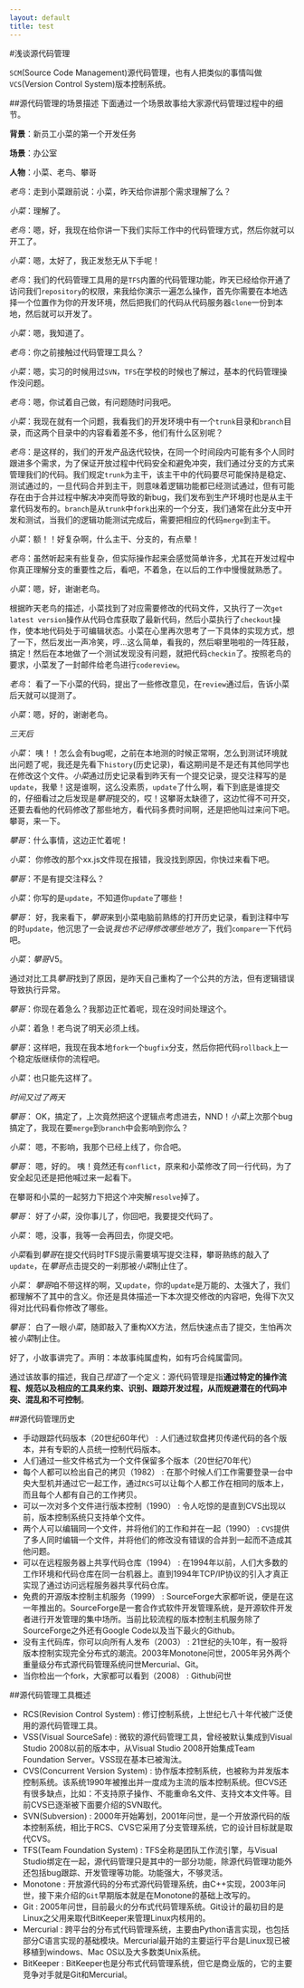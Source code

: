 ```yaml
---
layout: default
title: test
---
```


#浅谈源代码管理

`SCM`(Source Code Management)源代码管理，也有人把类似的事情叫做`VCS`(Version Control System)版本控制系统。

##源代码管理的场景描述
下面通过一个场景故事给大家源代码管理过程中的细节。

**背景**：新员工小菜的第一个开发任务

**场景**：办公室

**人物**：小菜、老鸟、攀哥

*老鸟*：走到小菜跟前说：小菜，昨天给你讲那个需求理解了么？

*小菜*：理解了。

*老鸟*：嗯，好，我现在给你讲一下我们实际工作中的代码管理方式，然后你就可以开工了。

*小菜*：嗯，太好了，我正发愁无从下手呢！

*老鸟*：我们的代码管理工具用的是`TFS`内置的代码管理功能，昨天已经给你开通了访问我们`repository`的权限，来我给你演示一遍怎么操作，首先你需要在本地选择一个位置作为你的开发环境，然后把我们的代码从代码服务器`clone`一份到本地，然后就可以开发了。

*小菜*：嗯，我知道了。

*老鸟*：你之前接触过代码管理工具么？

*小菜*：嗯，实习的时候用过`SVN`，`TFS`在学校的时候也了解过，基本的代码管理操作没问题。

*老鸟*：嗯，你试着自己做，有问题随时问我吧。

*小菜*：我现在就有一个问题，我看我们的开发环境中有一个`trunk`目录和`branch`目录，而这两个目录中的内容看着差不多，他们有什么区别呢？

*老鸟*：是这样的，我们的开发产品迭代较快，在同一个时间段内可能有多个人同时跟进多个需求，为了保证开放过程中代码安全和避免冲突，我们通过分支的方式来管理我们的代码。我们规定`trunk`为主干，该主干中的代码要尽可能保持是稳定、测试通过的，一旦代码合并到主干，则意味着逻辑功能都已经测试通过，但有可能存在由于合并过程中解决冲突而导致的新bug，我们发布到生产环境时也是从主干拿代码发布的。`branch`是从`trunk`中`fork`出来的一个分支，我们通常在此分支中开发和测试，当我们的逻辑功能测试完成后，需要把相应的代码`merge`到主干。

*小菜*：额！！好复杂啊，什么主干、分支的，有点晕！

*老鸟*：虽然听起来有些复杂，但实际操作起来会感觉简单许多，尤其在开发过程中你真正理解分支的重要性之后，看吧，不着急，在以后的工作中慢慢就熟悉了。

*小菜*：嗯，好，谢谢老鸟。

根据昨天老鸟的描述，小菜找到了对应需要修改的代码文件，又执行了一次`get latest version`操作从代码仓库获取了最新代码，然后小菜执行了`checkout`操作，使本地代码处于可编辑状态。小菜在心里再次思考了一下具体的实现方式，想了一下，然后发出一声冷笑，哼...这么简单，看我的，然后噼里啪啦的一阵狂敲，搞定！然后在本地做了一个测试发现没有问题，就把代码`checkin`了。按照老鸟的要求，小菜发了一封邮件给老鸟进行`codereview`。

*老鸟*：
看了一下小菜的代码，提出了一些修改意见，在`review`通过后，告诉小菜后天就可以提测了。

*小菜*：嗯，好的，谢谢老鸟。

*三天后*

*小菜*：
咦！！怎么会有bug呢，之前在本地测的时候正常啊，怎么到测试环境就出问题了呢，我还是先看下`history`(历史记录)，看这期间是不是还有其他同学也在修改这个文件。*小菜*通过历史记录看到昨天有一个提交记录，提交注释写的是`update`，我晕！这是谁啊，这么没素质，`update`了什么啊，看下到底是谁提交的，仔细看过之后发现是*攀哥*提交的，哎！这攀哥太缺德了，这边忙得不可开交，还要去看他的代码修改了那些地方，看代码多费时间啊，还是把他叫过来问下吧。攀哥，来一下。

*攀哥*：什么事情，这边正忙着呢！

*小菜*：
你修改的那个xx.js文件现在报错，我没找到原因，你快过来看下吧。

*攀哥*：不是有提交注释么？

*小菜*：你写的是`update`，不知道你`update`了哪些！

*攀哥*：
好，我来看下，*攀哥*来到小菜电脑前熟练的打开历史记录，看到注释中写的时`update`，他沉思了一会说*我也不记得修改哪些地方了*，我们`compare`一下代码吧。

*小菜*：*攀哥*V5。


通过对比工具*攀哥*找到了原因，是昨天自己重构了一个公共的方法，但有逻辑错误导致执行异常。

*攀哥*：你现在着急么？我那边正忙着呢，现在没时间处理这个。

*小菜*：着急！老鸟说了明天必须上线。

*攀哥*：这样吧，我现在我本地`fork`一个`bugfix`分支，然后你把代码`rollback`上一个稳定版继续你的流程吧。

*小菜*：也只能先这样了。

*时间又过了两天*

*攀哥*：
OK，搞定了，上次竟然把这个逻辑点考虑进去，NND！*小菜*上次那个bug搞定了，我现在要`merge`到`branch`中会影响到你么？

*小菜*：
嗯，不影响，我那个已经上线了，你合吧。

*攀哥*：
嗯，好的。
咦！竟然还有`conflict`，原来和小菜修改了同一行代码，为了安全起见还是把他喊过来一起看下。

在攀哥和小菜的一起努力下把这个冲突解`resolve`掉了。

*攀哥*：
好了*小菜*，没你事儿了，你回吧，我要提交代码了。

*小菜*：
嗯，没事，我等一会再回去，你提交吧。

*小菜*看到*攀哥*在提交代码时TFS提示需要填写提交注释，攀哥熟练的敲入了`update`，在*攀哥*点击提交的一刹那被*小菜*制止住了。

*小菜*：
*攀哥*咱不带这样的啊，又`update`，你的`update`是万能的、太强大了，我们都理解不了其中的含义。你还是具体描述一下本次提交修改的内容吧，免得下次又得对比代码看你修改了哪些。

*攀哥*：
白了一眼*小菜*，随即敲入了重构XX方法，然后快速点击了提交，生怕再次被*小菜*制止住。

好了，小故事讲完了。声明：本故事纯属虚构，如有巧合纯属雷同。

通过该故事的描述，我自己*捏造*了一个定义：源代码管理是指**通过特定的操作流程、规范以及相应的工具来约束、识别、跟踪开发过程，从而规避潜在的代码冲突、混乱和不可控制**。

##源代码管理历史
- 手动跟踪代码版本（20世纪60年代）
:	人们通过软盘拷贝传递代码的各个版本，并有专职的人员统一控制代码版本。
- 人们通过一些文件格式为一个文件保留多个版本（20世纪70年代）
- 每个人都可以检出自己的拷贝（1982）
:	在那个时候人们工作需要登录一台中央大型机并通过它一起工作，通过`RCS`可以让每个人都工作在相同的版本上，而且每个人都有自己的工作拷贝。
- 可以一次对多个文件进行版本控制（1990）
:	令人吃惊的是直到CVS出现以前，版本控制系统只支持单个文件。
- 两个人可以编辑同一个文件，并将他们的工作和并在一起（1990）
:	`CVS`提供了多人同时编辑一个文件，并将他们的修改没有错误的合并到一起而不造成其他问题。
- 可以在远程服务器上共享代码仓库（1994）
:	在1994年以前，人们大多数的工作环境和代码仓库在同一台机器上。直到1994年TCP/IP协议的引入才真正实现了通过访问远程服务器共享代码仓库。
- 免费的开源版本控制主机服务（1999）
:	SourceForge大家都听说，便是在这一年推出的。SourceForge是一套合作式软件开发管理系统，是开源软件开发者进行开发管理的集中场所。当前比较流程的版本控制主机服务除了SourceForge之外还有Google Code以及当下最火的Github。
- 没有主代码库，你可以向所有人发布（2003）
:	21世纪的头10年，有一股将版本控制实现完全分布式的潮流。2003年Monotone问世，2005年另外两个重量级分布式源代码管理系统问世Mercurial、Git。
- 当你检出一个fork，大家都可以看到（2008）
:	Github问世

##源代码管理工具概述
- RCS(Revision Control System)
:	修订控制系统，上世纪七八十年代被广泛使用的源代码管理工具。
- VSS(Visual SourceSafe)
:	微软的源代码管理工具，曾经被默认集成到Visual Studio 2008以前的版本中，从Visual Studio 2008开始集成Team Foundation Server。VSS现在基本已被淘汰。
- CVS(Concurrent Version System)
:	协作版本控制系统，也被称为并发版本控制系统。该系统1990年被推出并一度成为主流的版本控制系统。但CVS还有很多缺点，比如：不支持原子操作、不能重命名文件、支持文本文件等。目前CVS已逐渐被下面要介绍的SVN取代。
- SVN(Subversion)
:	2000年开始筹划，2001年问世，是一个开放源代码的版本控制系统，相比于RCS、CVS它采用了分支管理系统，它的设计目标就是取代CVS。
- TFS(Team Foundation System)
:	TFS全称是团队工作流引擎，与Visual Studio绑定在一起，源代码管理只是其中的一部分功能，除源代码管理功能外还包括bug跟踪、开发管理等功能。功能强大，不够灵活。
- Monotone
:	开放源代码的分布式源代码管理系统，由C++实现，2003年问世，接下来介绍的`Git`早期版本就是在Monotone的基础上改写的。
- Git
:	2005年问世，目前最火的分布式代码管理系统。Git设计的最初目的是Linux之父用来取代BitKeeper来管理Linux内核用的。
- Mercurial
:	跨平台的分布式代码管理系统，主要由Python语言实现，也包括部分C语言实现的基础模块。Mercurial最开始的主要运行平台是Linux现已被移植到windows、Mac OS以及大多数类Unix系统。
- BitKeeper
:	BitKeeper也是分布式代码管理系统，但它是商业版的，它的主要竞争对手就是Git和Mercurial。

